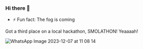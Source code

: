 ### Hi there 👋

- ⚡ Fun fact: The fog is coming 

Got a third place on a local hackathon, SMOLATHON! Yeaaaah!

![WhatsApp Image 2023-12-07 at 11 08 14](https://github.com/RedEnder666/RedEnder666/assets/74973491/f5d79e95-63fd-4c28-92d8-b99f2977909f)
